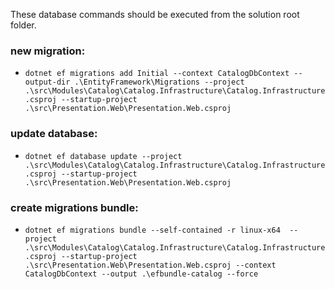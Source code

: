 ﻿These database commands should be executed from the solution root folder.

### new migration: 
- `dotnet ef migrations add Initial --context CatalogDbContext --output-dir .\EntityFramework\Migrations --project .\src\Modules\Catalog\Catalog.Infrastructure\Catalog.Infrastructure.csproj --startup-project .\src\Presentation.Web\Presentation.Web.csproj`

### update database: 
- `dotnet ef database update --project .\src\Modules\Catalog\Catalog.Infrastructure\Catalog.Infrastructure.csproj --startup-project .\src\Presentation.Web\Presentation.Web.csproj`

### create migrations bundle:

- `dotnet ef migrations bundle --self-contained -r linux-x64  --project .\src\Modules\Catalog\Catalog.Infrastructure\Catalog.Infrastructure.csproj --startup-project .\src\Presentation.Web\Presentation.Web.csproj --context CatalogDbContext --output .\efbundle-catalog --force`